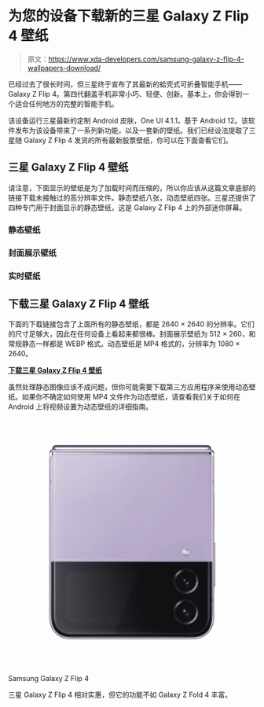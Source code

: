 # 为您的设备下载新的三星 Galaxy Z Flip 4 壁纸

> 原文：<https://www.xda-developers.com/samsung-galaxy-z-flip-4-wallpapers-download/>

已经过去了很长时间，但三星终于宣布了其最新的蛤壳式可折叠智能手机——Galaxy Z Flip 4。第四代翻盖手机非常小巧、轻便、创新。基本上，你会得到一个适合任何地方的完整的智能手机。

该设备运行三星最新的定制 Android 皮肤，One UI 4.1.1，基于 Android 12。该软件发布为该设备带来了一系列新功能，以及一套新的壁纸。我们已经设法提取了三星随 Galaxy Z Flip 4 发货的所有最新股票壁纸，你可以在下面查看它们。

## 三星 Galaxy Z Flip 4 壁纸

请注意，下面显示的壁纸是为了加载时间而压缩的，所以你应该从这篇文章底部的链接下载未接触过的高分辨率文件。静态壁纸八张，动态壁纸四张。三星还提供了四种专门用于封面显示的静态壁纸，这是 Galaxy Z Flip 4 上的外部迷你屏幕。

### 静态壁纸

### 封面展示壁纸

### 实时壁纸

## 下载三星 Galaxy Z Flip 4 壁纸

下面的下载链接包含了上面所有的静态壁纸，都是 2640 × 2640 的分辨率。它们的尺寸足够大，因此在任何设备上看起来都很棒。封面展示壁纸为 512 × 260，和常规静态一样都是 WEBP 格式。动态壁纸是 MP4 格式的，分辨率为 1080 × 2640。

**[下载三星 Galaxy Z Flip 4 壁纸](https://www.androidfilehost.com/?fid=15664248565197202727)**

虽然处理静态图像应该不成问题，但你可能需要下载第三方应用程序来使用动态壁纸。如果你不确定如何使用 MP4 文件作为动态壁纸，请查看我们关于如何在 Android 上将视频设置为动态壁纸的详细指南。

 <picture>![The Galaxy Z Flip 4 is the ideal phone for those who want something more pocketable -- and more stylish. ](img/e47692a41ad6b5d9aae1945560b7be1f.png)</picture> 

Samsung Galaxy Z Flip 4

三星 Galaxy Z Flip 4 相对实惠，但它的功能不如 Galaxy Z Fold 4 丰富。